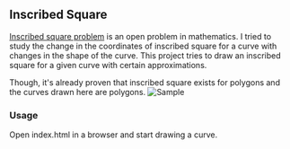 ## Inscribed Square

[Inscribed square problem](https://en.wikipedia.org/wiki/Inscribed_square_problem) is an open problem in mathematics. I tried to study the change in the coordinates of inscribed square for a curve with changes in the shape of the curve. This project tries to draw an inscribed square for a given curve with certain approximations.

Though, it's already proven that inscribed square exists for polygons and the curves drawn here are polygons.
![Sample](https://github.com/rahulgurnani/inscribed-square/blob/master/images/inscribed_square.png)

### Usage

Open index.html in a browser and start drawing a curve.
